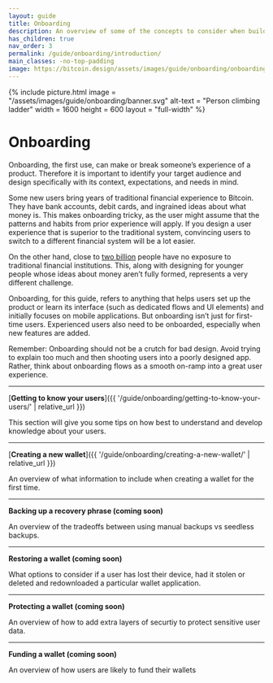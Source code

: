 ```yaml
---
layout: guide
title: Onboarding
description: An overview of some of the concepts to consider when building onboarding experiences.
has_children: true
nav_order: 3
permalink: /guide/onboarding/introduction/
main_classes: -no-top-padding
image: https://bitcoin.design/assets/images/guide/onboarding/onboarding.svg
---
```


<!--

Editor's notes

A brief introduction and summary of all pages in this section. The idea is that readers
scan this page to get an overview of the section and then decide which topics to dive into.

-->

{% include picture.html
   image = "/assets/images/guide/onboarding/banner.svg"
   alt-text = "Person climbing ladder"
   width = 1600
   height = 600
   layout = "full-width"
%}

# Onboarding

Onboarding, the first use, can make or break someone’s experience of a product. Therefore it is important to identify your target audience and design specifically with its context, expectations, and needs in mind.

Some new users bring years of traditional financial experience to Bitcoin. They have bank accounts, debit cards, and ingrained ideas about what money is. This makes onboarding tricky, as the user might assume that the patterns and habits from prior experience will apply. If you design a user experience that is superior to the traditional system, convincing users to switch to a different financial system will be a lot easier.

On the other hand, close to [two billion](https://globalfindex.worldbank.org/sites/globalfindex/files/chapters/2017%20Findex%20full%20report_chapter2.pdf) people have no exposure to traditional financial institutions. This, along with designing for younger people whose ideas about money aren’t fully formed, represents a very different challenge.

Onboarding, for this guide, refers to anything that helps users set up the product or learn its interface (such as dedicated flows and UI elements) and initially focuses on mobile applications. But onboarding isn’t just for first-time users. Experienced users also need to be onboarded, especially when new features are added.

Remember: Onboarding should not be a crutch for bad design. Avoid trying to explain too much and then shooting users into a poorly designed app. Rather, think about onboarding flows as a smooth on-ramp into a great user experience.

---

[**Getting to know your users**]({{ '/guide/onboarding/getting-to-know-your-users/' | relative_url }})


This section will give you some tips on how best to understand and develop knowledge about your users.

---

[**Creating a new wallet**]({{ '/guide/onboarding/creating-a-new-wallet/' | relative_url }})

An overview of what information to include when creating a wallet for the first time.

---

**Backing up a recovery phrase (coming soon)**

An overview of the tradeoffs between using manual backups vs seedless backups.

---

**Restoring a wallet (coming soon)**

What options to consider if a user has lost their device, had it stolen or deleted and redownloaded a particular wallet application.

---

**Protecting a wallet (coming soon)**

An overview of how to add extra layers of securtiy to protect sensitive user data.

---

**Funding a wallet (coming soon)**

An overview of how users are likely to fund their wallets
